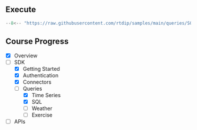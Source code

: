 ## Execute
```python
--8<-- "https://raw.githubusercontent.com/rtdip/samples/main/queries/SQLQueryBuilder/get.py"
```

## Course Progress
-   [X] Overview
-   [ ] SDK
    *   [X] Getting Started
    *   [X] Authentication
    *   [X] Connectors
    *   [ ] Queries
        +   [X] Time Series
        +   [X] SQL
        +   [ ] Weather
        +   [ ] Exercise
-   [ ] APIs